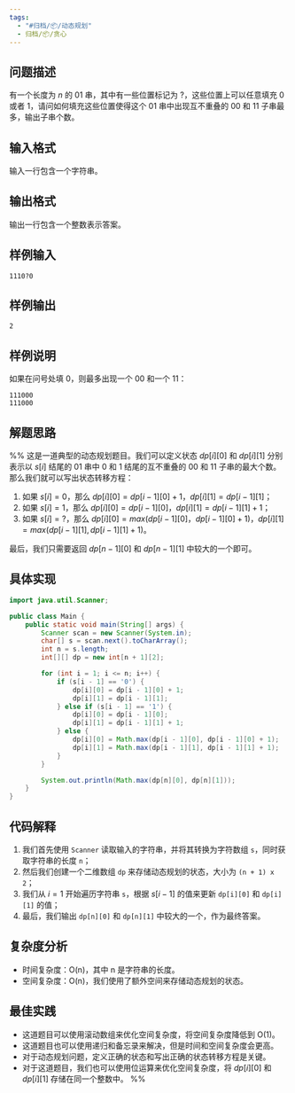 ```yaml
---
tags:
  - "#归档/📦/动态规划"
  - 归档/📦/贪心
---
```


## 问题描述

有一个长度为 $n$ 的 $01$ 串，其中有一些位置标记为 $?$，这些位置上可以任意填充 $0$ 或者 $1$，请问如何填充这些位置使得这个 $01$ 串中出现互不重叠的 $00$ 和 $11$ 子串最多，输出子串个数。

## 输入格式

输入一行包含一个字符串。

## 输出格式

输出一行包含一个整数表示答案。

## 样例输入

```
1110?0
```

## 样例输出

```
2
```

## 样例说明

如果在问号处填 $0$，则最多出现一个 $00$ 和一个 $11$：

```
111000
111000
```

## 解题思路

%% 这是一道典型的动态规划题目。我们可以定义状态 $dp[i][0]$ 和 $dp[i][1]$ 分别表示以 $s[i]$ 结尾的 $01$ 串中 $0$ 和 $1$ 结尾的互不重叠的 $00$ 和 $11$ 子串的最大个数。那么我们就可以写出状态转移方程：

1. 如果 $s[i] = 0$，那么 $dp[i][0] = dp[i - 1][0] + 1$，$dp[i][1] = dp[i - 1][1]$；
2. 如果 $s[i] = 1$，那么 $dp[i][0] = dp[i - 1][0]$，$dp[i][1] = dp[i - 1][1] + 1$；
3. 如果 $s[i] = ?$，那么 $dp[i][0] = max(dp[i - 1][0]， dp[i - 1][0] + 1)$，$dp[i][1] = max(dp[i - 1][1], dp[i - 1][1] + 1)$。

最后，我们只需要返回 $dp[n - 1][0]$ 和 $dp[n - 1][1]$ 中较大的一个即可。

## 具体实现

```java
import java.util.Scanner;

public class Main {
    public static void main(String[] args) {
        Scanner scan = new Scanner(System.in);
        char[] s = scan.next().toCharArray();
        int n = s.length;
        int[][] dp = new int[n + 1][2];

        for (int i = 1; i <= n; i++) {
            if (s[i - 1] == '0') {
                dp[i][0] = dp[i - 1][0] + 1;
                dp[i][1] = dp[i - 1][1];
            } else if (s[i - 1] == '1') {
                dp[i][0] = dp[i - 1][0];
                dp[i][1] = dp[i - 1][1] + 1;
            } else {
                dp[i][0] = Math.max(dp[i - 1][0], dp[i - 1][0] + 1);
                dp[i][1] = Math.max(dp[i - 1][1], dp[i - 1][1] + 1);
            }
        }

        System.out.println(Math.max(dp[n][0], dp[n][1]));
    }
}
```

## 代码解释

1. 我们首先使用 `Scanner` 读取输入的字符串，并将其转换为字符数组 `s`，同时获取字符串的长度 `n`；
2. 然后我们创建一个二维数组 `dp` 来存储动态规划的状态，大小为 `(n + 1) x 2`；
3. 我们从 $i = 1$ 开始遍历字符串 `s`，根据 $s[i - 1]$ 的值来更新 `dp[i][0]` 和 `dp[i][1]` 的值；
4. 最后，我们输出 `dp[n][0]` 和 `dp[n][1]` 中较大的一个，作为最终答案。

## 复杂度分析

- 时间复杂度：O(n)，其中 n 是字符串的长度。
- 空间复杂度：O(n)，我们使用了额外空间来存储动态规划的状态。

## 最佳实践

- 这道题目可以使用滚动数组来优化空间复杂度，将空间复杂度降低到 O(1)。
- 这道题目也可以使用递归和备忘录来解决，但是时间和空间复杂度会更高。
- 对于动态规划问题，定义正确的状态和写出正确的状态转移方程是关键。
- 对于这道题目，我们也可以使用位运算来优化空间复杂度，将 $dp[i][0]$ 和 $dp[i][1]$ 存储在同一个整数中。
 %%
